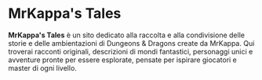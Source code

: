 # MrKappa's Tales

**MrKappa's Tales** è un sito dedicato alla raccolta e alla condivisione delle storie e delle ambientazioni di Dungeons & Dragons create da MrKappa. Qui troverai racconti originali, descrizioni di mondi fantastici, personaggi unici e avventure pronte per essere esplorate, pensate per ispirare giocatori e master di ogni livello.
